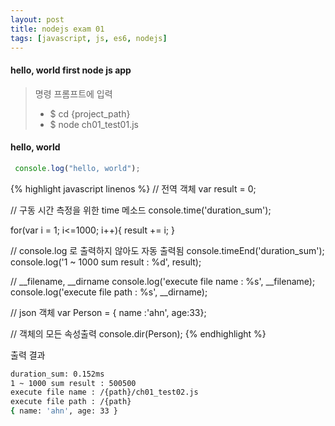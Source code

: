 ```yaml
---
layout: post
title: nodejs exam 01
tags: [javascript, js, es6, nodejs]
---
```



#### hello, world first node js app

> 명령 프롬프트에 입력 
> - $ cd {project_path}
> - $ node ch01_test01.js


#### hello, world
```javascript
 console.log("hello, world");
```

 
{% highlight javascript linenos %}
// 전역 객체
var result = 0;

// 구동 시간 측정을 위한 time 메소드
console.time('duration_sum');

for(var i = 1; i<=1000; i++){
    result += i;
}

// console.log 로 출력하지 않아도 자동 출력됨
console.timeEnd('duration_sum');
console.log('1 ~ 1000 sum result : %d', result);

// __filename, __dirname 
console.log('execute file name : %s', __filename);
console.log('execute file path : %s', __dirname);

// json 객체
var Person = { name :'ahn', age:33};

// 객체의 모든 속성출력
console.dir(Person);
{% endhighlight %}


출력 결과
```bash
duration_sum: 0.152ms
1 ~ 1000 sum result : 500500
execute file name : /{path}/ch01_test02.js
execute file path : /{path}
{ name: 'ahn', age: 33 }
```